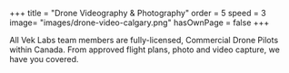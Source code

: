 +++
title = "Drone Videography & Photography"
order = 5
speed = 3
image= "images/drone-video-calgary.png"
hasOwnPage = false
+++

All Vek Labs team members are fully-licensed, Commercial Drone Pilots within Canada. From approved flight plans, photo and video capture, we have you covered.
